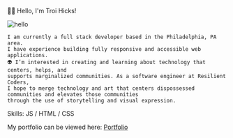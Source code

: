 
🤟🏾 Hello, I'm Troi Hicks!







![hello](https://user-images.githubusercontent.com/88952205/133462705-a38a0319-83ef-48e2-b2aa-3abdd743cfdc.gif)

              
   
    I am currently a full stack developer based in the Philadelphia, PA area. 
    I have experience building fully responsive and accessible web applications.       
    👽 I’m interested in creating and learning about technology that centers, helps, and 
    supports marginalized communities. As a software engineer at Resilient Coders, 
    I hope to merge technology and art that centers dispossessed communities and elevates those communities 
    through the use of storytelling and visual expression.

Skills: JS / HTML / CSS






My portfolio can be viewed here: <a href = https://troihicks.net/> Portfolio </a>

<!---
TroixHicks/TroixHicks is a ✨ special ✨ repository because its `README.md` (this file) appears on your GitHub profile.
You can click the Preview link to take a look at your changes.
--->
